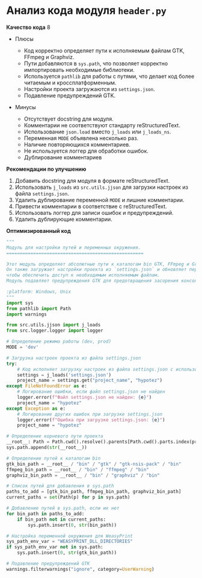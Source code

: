 # Анализ кода модуля `header.py`

**Качество кода**
8
-  Плюсы
    - Код корректно определяет пути к исполняемым файлам GTK, FFmpeg и Graphviz.
    - Пути добавляются в `sys.path`, что позволяет корректно импортировать необходимые библиотеки.
    - Используется `pathlib` для работы с путями, что делает код более читаемым и кроссплатформенным.
    - Настройки проекта загружаются из `settings.json`.
    - Подавление предупреждений GTK.

-  Минусы
    - Отсутствует docstring для модуля.
    - Комментарии не соответствуют стандарту reStructuredText.
    - Использование `json.load` вместо `j_loads` или `j_loads_ns`.
    - Переменная `MODE` объявлена несколько раз.
    - Наличие повторяющихся комментариев.
    - Не используется логгер для обработки ошибок.
    - Дублирование комментариев

**Рекомендации по улучшению**

1.  Добавить docstring для модуля в формате reStructuredText.
2.  Использовать `j_loads` из `src.utils.jjson` для загрузки настроек из файла `settings.json`.
3.  Удалить дублирование переменной `MODE` и лишние комментарии.
4.  Привести комментарии в соответствие с reStructuredText.
5.  Использовать логгер для записи ошибок и предупреждений.
6.  Удалить дублирующие комментарии.

**Оптимизированный код**

```python
"""
Модуль для настройки путей и переменных окружения.
===================================================

Этот модуль определяет абсолютные пути к каталогам bin GTK, FFmpeg и Graphviz.
Он также загружает настройки проекта из `settings.json` и обновляет переменную PATH,
чтобы обеспечить доступ к необходимым исполняемым файлам.
Модуль подавляет предупреждения GTK для предотвращения засорения консоли.

:platform: Windows, Unix
"""
import sys
from pathlib import Path
import warnings

from src.utils.jjson import j_loads
from src.logger.logger import logger

# Определение режима работы (dev, prod)
MODE = 'dev'

# Загрузка настроек проекта из файла settings.json
try:
    # Код исполняет загрузку настроек из файла settings.json с использованием j_loads
    settings = j_loads('settings.json')
    project_name = settings.get("project_name", "hypotez")
except FileNotFoundError as e:
    # Логирование ошибки, если файл settings.json не найден
    logger.error(f"Файл settings.json не найден: {e}")
    project_name = "hypotez"
except Exception as e:
    # Логирование других ошибок при загрузке settings.json
    logger.error(f"Ошибка при загрузке settings.json: {e}")
    project_name = "hypotez"

# Определение корневого пути проекта
__root__: Path = Path.cwd().resolve().parents[Path.cwd().parts.index(project_name)]
sys.path.append(str(__root__))

# Определение путей к каталогам bin
gtk_bin_path = __root__ / "bin" / "gtk" / "gtk-nsis-pack" / "bin"
ffmpeg_bin_path = __root__ / "bin" / "ffmpeg" / "bin"
graphviz_bin_path = __root__ / "bin" / "graphviz" / "bin"

# Список путей для добавления в sys.path
paths_to_add = [gtk_bin_path, ffmpeg_bin_path, graphviz_bin_path]
current_paths = set(Path(p) for p in sys.path)

# Добавление путей в sys.path, если их нет
for bin_path in paths_to_add:
    if bin_path not in current_paths:
        sys.path.insert(0, str(bin_path))

# Настройка переменной окружения для WeasyPrint
sys_path_env_var = "WEASYPRINT_DLL_DIRECTORIES"
if sys_path_env_var not in sys.path:
    sys.path.insert(0, str(gtk_bin_path))

# Подавление предупреждений GTK
warnings.filterwarnings("ignore", category=UserWarning)
```